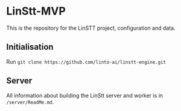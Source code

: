 # LinStt-MVP
This is the repository for the LinSTT project, configuration and data.

## Initialisation

Run `git clone https://github.com/linto-ai/linstt-engine.git`

## Server
All information about building the LinStt server and worker is in `/server/ReadMe.md`.
